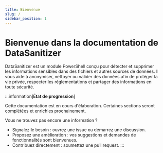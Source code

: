 ```yaml
---
title: Bienvenue
slug: /
sidebar_position: 1
---
```


# Bienvenue dans la documentation de DataSanitizer

DataSanitizer est un module PowerShell conçu pour détecter et supprimer les informations sensibles dans des fichiers et autres sources de données. Il vous aide à anonymiser, nettoyer ou valider des données afin de protéger la vie privée, respecter les réglementations et partager des informations en toute sécurité.

:::information[**État de progression**]

Cette documentation est en cours d'élaboration. Certaines sections seront complétées et enrichies prochainement.

Vous ne trouvez pas encore une information ?
- Signalez le besoin : ouvrez une issue ou démarrez une discussion.
- Proposez une amélioration : vos suggestions et demandes de fonctionnalités sont bienvenues.
- Contribuez directement : soumettez une pull request.
:::

